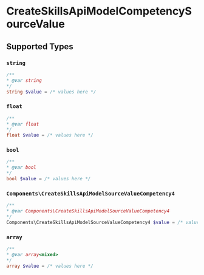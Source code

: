 # CreateSkillsApiModelCompetencySourceValue


## Supported Types

### `string`

```php
/**
* @var string
*/
string $value = /* values here */
```

### `float`

```php
/**
* @var float
*/
float $value = /* values here */
```

### `bool`

```php
/**
* @var bool
*/
bool $value = /* values here */
```

### `Components\CreateSkillsApiModelSourceValueCompetency4`

```php
/**
* @var Components\CreateSkillsApiModelSourceValueCompetency4
*/
Components\CreateSkillsApiModelSourceValueCompetency4 $value = /* values here */
```

### `array`

```php
/**
* @var array<mixed>
*/
array $value = /* values here */
```

